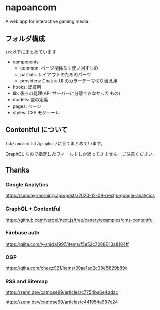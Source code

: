 # napoancom

A web app for interactive gaming media.

## フォルダ構成

`src`以下にまとめています

- components
  - common: ページ関係なく使い回すもの
  - partials: レイアウトのためのパーツ
  - providers: Chakra UI のカラーテーマ切り替え用
- hooks: 認証用
- lib: 後ろの処理(API サーバーに分離できなかったもの)
- models: 型の定義
- pages: ページ
- styles: CSS モジュール

## Contentful について

`lib/contentful/graphql/`に全てまとめています。

QraphQL なので指定したフィールドしか返ってきません。ご注意ください。

## Thanks

### Google Analytics

https://sunday-morning.app/posts/2020-12-09-nextjs-google-analytics

### GraphQL + Contentful

https://github.com/vercel/next.js/tree/canary/examples/cms-contentful

### Firebase auth

https://qiita.com/y-shida1997/items/f5e52c7288813a8184ff

### OGP

https://qiita.com/cheez921/items/39ae1ad2c38e5829b89c

### RSS and Sitemap

https://zenn.dev/catnose99/articles/c7754ba6e4adac

https://zenn.dev/catnose99/articles/c441954a987c24
